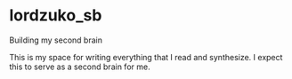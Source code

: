# lordzuko_sb
Building my second brain

This is my space for writing everything that I read and synthesize. I expect this to serve as a second brain for me.
